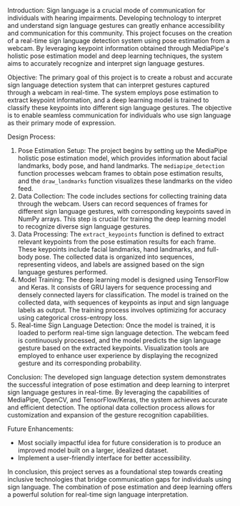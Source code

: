 Introduction:
Sign language is a crucial mode of communication for individuals with hearing impairments. Developing technology to interpret and understand sign language gestures can greatly enhance accessibility and communication for this community. This project focuses on the creation of a real-time sign language detection system using pose estimation from a webcam. By leveraging keypoint information obtained through MediaPipe's holistic pose estimation model and deep learning techniques, the system aims to accurately recognize and interpret sign language gestures.
 
Objective:
The primary goal of this project is to create a robust and accurate sign language detection system that can interpret gestures captured through a webcam in real-time. The system employs pose estimation to extract keypoint information, and a deep learning model is trained to classify these keypoints into different sign language gestures. The objective is to enable seamless communication for individuals who use sign language as their primary mode of expression.
 
Design Process:
1. Pose Estimation Setup:
The project begins by setting up the MediaPipe holistic pose estimation model, which provides information about facial landmarks, body pose, and hand landmarks. The `mediapipe_detection` function processes webcam frames to obtain pose estimation results, and the `draw_landmarks` function visualizes these landmarks on the video feed.
2. Data Collection:
The code includes sections for collecting training data through the webcam. Users can record sequences of frames for different sign language gestures, with corresponding keypoints saved in NumPy arrays. This step is crucial for training the deep learning model to recognize diverse sign language gestures.
3. Data Processing:
The `extract_keypoints` function is defined to extract relevant keypoints from the pose estimation results for each frame. These keypoints include facial landmarks, hand landmarks, and full-body pose. The collected data is organized into sequences, representing videos, and labels are assigned based on the sign language gestures performed.
4. Model Training:
The deep learning model is designed using TensorFlow and Keras. It consists of GRU layers for sequence processing and densely connected layers for classification. The model is trained on the collected data, with sequences of keypoints as input and sign language labels as output. The training process involves optimizing for accuracy using categorical cross-entropy loss.
5. Real-time Sign Language Detection:
Once the model is trained, it is loaded to perform real-time sign language detection. The webcam feed is continuously processed, and the model predicts the sign language gesture based on the extracted keypoints. Visualization tools are employed to enhance user experience by displaying the recognized gesture and its corresponding probability.
 
Conclusion:
The developed sign language detection system demonstrates the successful integration of pose estimation and deep learning to interpret sign language gestures in real-time. By leveraging the capabilities of MediaPipe, OpenCV, and TensorFlow/Keras, the system achieves accurate and efficient detection. The optional data collection process allows for customization and expansion of the gesture recognition capabilities.
 
Future Enhancements:
- Most socially impactful idea for future consideration is to produce an improved model built on a larger, idealized dataset.
- Implement a user-friendly interface for better accessibility.

In conclusion, this project serves as a foundational step towards creating inclusive technologies that bridge communication gaps for individuals using sign language. The combination of pose estimation and deep learning offers a powerful solution for real-time sign language interpretation.
